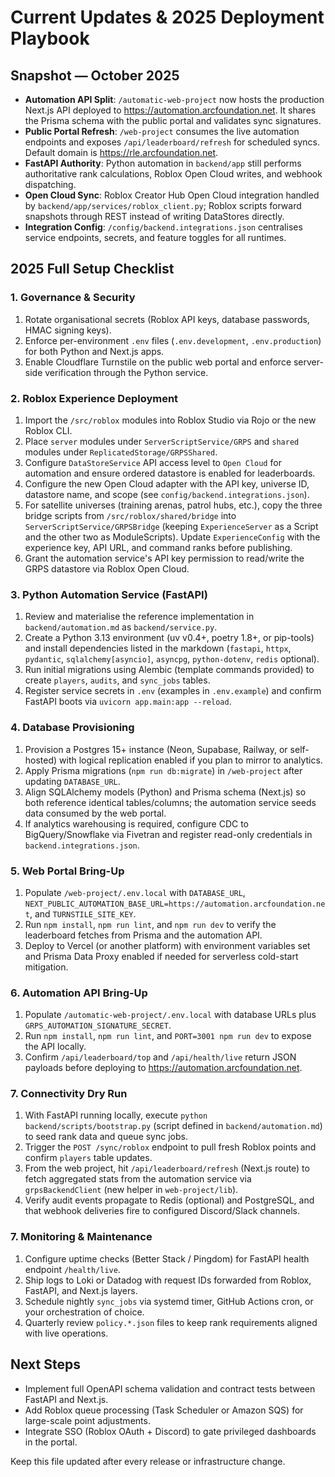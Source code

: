 # Current Updates & 2025 Deployment Playbook

## Snapshot — October 2025
- **Automation API Split**: `/automatic-web-project` now hosts the production Next.js API deployed to https://automation.arcfoundation.net. It shares the Prisma schema with the public portal and validates sync signatures.
- **Public Portal Refresh**: `/web-project` consumes the live automation endpoints and exposes `/api/leaderboard/refresh` for scheduled syncs. Default domain is https://rle.arcfoundation.net.
- **FastAPI Authority**: Python automation in `backend/app` still performs authoritative rank calculations, Roblox Open Cloud writes, and webhook dispatching.
- **Open Cloud Sync**: Roblox Creator Hub Open Cloud integration handled by `backend/app/services/roblox_client.py`; Roblox scripts forward snapshots through REST instead of writing DataStores directly.
- **Integration Config**: `/config/backend.integrations.json` centralises service endpoints, secrets, and feature toggles for all runtimes.

## 2025 Full Setup Checklist

### 1. Governance & Security
1. Rotate organisational secrets (Roblox API keys, database passwords, HMAC signing keys).
2. Enforce per-environment `.env` files (`.env.development`, `.env.production`) for both Python and Next.js apps.
3. Enable Cloudflare Turnstile on the public web portal and enforce server-side verification through the Python service.

### 2. Roblox Experience Deployment
1. Import the `/src/roblox` modules into Roblox Studio via Rojo or the new Roblox CLI.
2. Place `server` modules under `ServerScriptService/GRPS` and `shared` modules under `ReplicatedStorage/GRPSShared`.
3. Configure `DataStoreService` API access level to `Open Cloud` for automation and ensure ordered datastore is enabled for leaderboards.
4. Configure the new Open Cloud adapter with the API key, universe ID, datastore name, and scope (see `config/backend.integrations.json`).
5. For satellite universes (training arenas, patrol hubs, etc.), copy the three bridge scripts from `/src/roblox/shared/bridge` into `ServerScriptService/GRPSBridge` (keeping `ExperienceServer` as a Script and the other two as ModuleScripts). Update `ExperienceConfig` with the experience key, API URL, and command ranks before publishing.
6. Grant the automation service's API key permission to read/write the GRPS datastore via Roblox Open Cloud.

### 3. Python Automation Service (FastAPI)
1. Review and materialise the reference implementation in `backend/automation.md` as `backend/service.py`.
2. Create a Python 3.13 environment (uv v0.4+, poetry 1.8+, or pip-tools) and install dependencies listed in the markdown (`fastapi`, `httpx`, `pydantic`, `sqlalchemy[asyncio]`, `asyncpg`, `python-dotenv`, `redis` optional).
3. Run initial migrations using Alembic (template commands provided) to create `players`, `audits`, and `sync_jobs` tables.
4. Register service secrets in `.env` (examples in `.env.example`) and confirm FastAPI boots via `uvicorn app.main:app --reload`.

### 4. Database Provisioning
1. Provision a Postgres 15+ instance (Neon, Supabase, Railway, or self-hosted) with logical replication enabled if you plan to mirror to analytics.
2. Apply Prisma migrations (`npm run db:migrate`) in `/web-project` after updating `DATABASE_URL`.
3. Align SQLAlchemy models (Python) and Prisma schema (Next.js) so both reference identical tables/columns; the automation service seeds data consumed by the web portal.
4. If analytics warehousing is required, configure CDC to BigQuery/Snowflake via Fivetran and register read-only credentials in `backend.integrations.json`.

### 5. Web Portal Bring-Up
1. Populate `/web-project/.env.local` with `DATABASE_URL`, `NEXT_PUBLIC_AUTOMATION_BASE_URL=https://automation.arcfoundation.net`, and `TURNSTILE_SITE_KEY`.
2. Run `npm install`, `npm run lint`, and `npm run dev` to verify the leaderboard fetches from Prisma and the automation API.
3. Deploy to Vercel (or another platform) with environment variables set and Prisma Data Proxy enabled if needed for serverless cold-start mitigation.

### 6. Automation API Bring-Up
1. Populate `/automatic-web-project/.env.local` with database URLs plus `GRPS_AUTOMATION_SIGNATURE_SECRET`.
2. Run `npm install`, `npm run lint`, and `PORT=3001 npm run dev` to expose the API locally.
3. Confirm `/api/leaderboard/top` and `/api/health/live` return JSON payloads before deploying to https://automation.arcfoundation.net.

### 7. Connectivity Dry Run
1. With FastAPI running locally, execute `python backend/scripts/bootstrap.py` (script defined in `backend/automation.md`) to seed rank data and queue sync jobs.
2. Trigger the `POST /sync/roblox` endpoint to pull fresh Roblox points and confirm `players` table updates.
3. From the web project, hit `/api/leaderboard/refresh` (Next.js route) to fetch aggregated stats from the automation service via `grpsBackendClient` (new helper in `web-project/lib`).
4. Verify audit events propagate to Redis (optional) and PostgreSQL, and that webhook deliveries fire to configured Discord/Slack channels.

### 7. Monitoring & Maintenance
1. Configure uptime checks (Better Stack / Pingdom) for FastAPI health endpoint `/health/live`.
2. Ship logs to Loki or Datadog with request IDs forwarded from Roblox, FastAPI, and Next.js layers.
3. Schedule nightly `sync_jobs` via systemd timer, GitHub Actions cron, or your orchestration of choice.
4. Quarterly review `policy.*.json` files to keep rank requirements aligned with live operations.

## Next Steps
- Implement full OpenAPI schema validation and contract tests between FastAPI and Next.js.
- Add Roblox queue processing (Task Scheduler or Amazon SQS) for large-scale point adjustments.
- Integrate SSO (Roblox OAuth + Discord) to gate privileged dashboards in the portal.

Keep this file updated after every release or infrastructure change.
